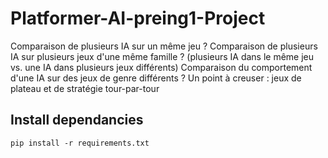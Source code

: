 # Platformer-AI-preing1-Project

Comparaison de plusieurs IA sur un même jeu ?
Comparaison de plusieurs IA sur plusieurs jeux d'une même famille ?
(plusieurs IA dans le même jeu vs. une IA dans plusieurs jeux différents) 
Comparaison du comportement d'une IA sur des jeux de genre différents ?
Un point à creuser : jeux de plateau et de stratégie tour-par-tour


## Install dependancies 

`pip install -r requirements.txt`